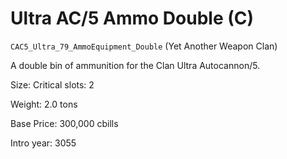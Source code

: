# Ultra AC/5 Ammo Double (C)

`CAC5_Ultra_79_AmmoEquipment_Double` (Yet Another Weapon Clan)

A double bin of ammunition for the Clan Ultra Autocannon/5.

Size: Critical slots: 2

Weight: 2.0 tons

Base Price: 300,000 cbills

Intro year: 3055

